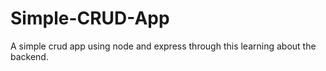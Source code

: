 # Simple-CRUD-App
A simple crud app using node and express through this learning about the backend.
